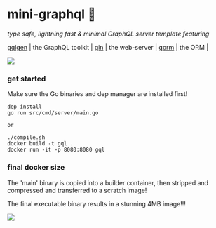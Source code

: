 # mini-graphql 🧩

_type safe, lightning fast & minimal GraphQL server template featuring_

[gqlgen](https://gqlgen.com/feature-comparison/)  | the GraphQL toolkit |
[gin](https://gin-gonic.com/)                     | the web-server      |
[gorm](https://gorm.io/)                          | the ORM             |

<img src="https://i.imgur.com/XrC77wp.png" border="0">



### get started

Make sure the Go binaries and dep manager are installed first!

```
dep install
go run src/cmd/server/main.go

or

./compile.sh
docker build -t gql .
docker run -it -p 8080:8080 gql
```

### final docker size

The 'main' binary is copied into a builder container, then stripped and compressed and transferred to a scratch image! 

The final executable binary results in a stunning 4MB image!!!

<img src="https://i.imgur.com/CojyIGu.png" border="0">



